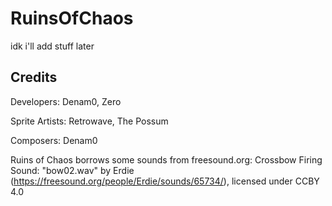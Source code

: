 # RuinsOfChaos

idk i'll add stuff later

## Credits

Developers: Denam0, Zero

Sprite Artists: Retrowave, The Possum

Composers: Denam0

Ruins of Chaos borrows some sounds from freesound.org:
Crossbow Firing Sound: "bow02.wav" by Erdie (https://freesound.org/people/Erdie/sounds/65734/), licensed under CCBY 4.0
